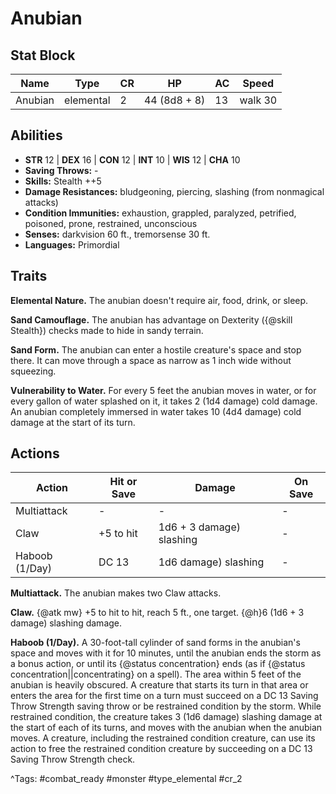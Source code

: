 # Anubian

## Stat Block

| Name | Type | CR | HP | AC | Speed |
|------|------|----|----|----|-------|
| Anubian | elemental | 2 | 44 (8d8 + 8) | 13 | walk 30 |

## Abilities

- **STR** 12 | **DEX** 16 | **CON** 12 | **INT** 10 | **WIS** 12 | **CHA** 10
- **Saving Throws:** -  
- **Skills:** Stealth ++5  
- **Damage Resistances:** bludgeoning, piercing, slashing (from nonmagical attacks)  
- **Condition Immunities:** exhaustion, grappled, paralyzed, petrified, poisoned, prone, restrained, unconscious  
- **Senses:** darkvision 60 ft., tremorsense 30 ft.  
- **Languages:** Primordial

## Traits

**Elemental Nature.** The anubian doesn't require air, food, drink, or sleep.

**Sand Camouflage.** The anubian has advantage on Dexterity ({@skill Stealth}) checks made to hide in sandy terrain.

**Sand Form.** The anubian can enter a hostile creature's space and stop there. It can move through a space as narrow as 1 inch wide without squeezing.

**Vulnerability to Water.** For every 5 feet the anubian moves in water, or for every gallon of water splashed on it, it takes 2 (1d4 damage) cold damage. An anubian completely immersed in water takes 10 (4d4 damage) cold damage at the start of its turn.


## Actions

| Action | Hit or Save | Damage | On Save |
|--------|--------------|--------|----------|
| Multiattack | - | - | - |
| Claw | +5 to hit | 1d6 + 3 damage) slashing | - |
| Haboob (1/Day) | DC 13 | 1d6 damage) slashing | - |

**Multiattack.** The anubian makes two Claw attacks.

**Claw.** {@atk mw} +5 to hit to hit, reach 5 ft., one target. {@h}6 (1d6 + 3 damage) slashing damage.

**Haboob (1/Day).** A 30-foot-tall cylinder of sand forms in the anubian's space and moves with it for 10 minutes, until the anubian ends the storm as a bonus action, or until its {@status concentration} ends (as if {@status concentration||concentrating} on a spell). The area within 5 feet of the anubian is heavily obscured. A creature that starts its turn in that area or enters the area for the first time on a turn must succeed on a DC 13 Saving Throw Strength saving throw or be restrained condition by the storm. While restrained condition, the creature takes 3 (1d6 damage) slashing damage at the start of each of its turns, and moves with the anubian when the anubian moves. A creature, including the restrained condition creature, can use its action to free the restrained condition creature by succeeding on a DC 13 Saving Throw Strength check.


^Tags: #combat_ready #monster #type_elemental #cr_2